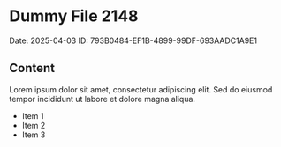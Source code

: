 # Dummy File 2148

Date: 2025-04-03
ID: 793B0484-EF1B-4899-99DF-693AADC1A9E1

## Content

Lorem ipsum dolor sit amet, consectetur adipiscing elit.
Sed do eiusmod tempor incididunt ut labore et dolore magna aliqua.

* Item 1
* Item 2
* Item 3


